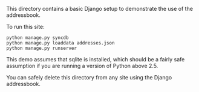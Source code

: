 This directory contains a basic Django setup to demonstrate the use of the addressbook.

To run this site:

    python manage.py syncdb
    python manage.py loaddata addresses.json
    python manage.py runserver

This demo assumes that sqlite is installed, which should be a fairly safe assumption if you are running a version of Python above 2.5.

You can safely delete this directory from any site using the Django addressbook.


